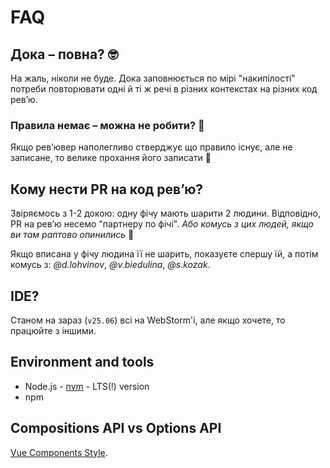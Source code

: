 # FAQ

## Дока – повна? 🤓

На жаль, ніколи не буде. Дока заповнюється по мірі "накипілості" потреби повторювати
одні й ті ж речі в різних контекстах на різних код ревʼю.

### Правила немає – можна не робити? 🤩

Якщо ревʼювер наполегливо стверджує що правило існує, але не записане,
то велике прохання його записати 🙂

## Кому нести PR на код ревʼю?

Звіряємось з 1-2 докою: одну фічу мають шарити 2 людини. Відповідно, PR на ревʼю
несемо "партнеру по фічі".
_Або комусь з цих людей, якщо ви там раптово опинились_ 🙂

Якщо вписана у фічу людина її не шарить, показуєте спершу їй, а потім
комусь з: _@d.lohvinov_, _@v.biedulina_, _@s.kozak_.

## IDE?

Станом на зараз (`v25.06`) всі на WebStorm'і, але якщо хочете, то працюйте з іншими.

## Environment and tools

- Node.js - [nvm](https://github.com/nvm-sh/nvm/blob/master/README.md) - LTS(!) version
- npm

## Compositions API vs Options API

[Vue Components Style](../general/code-base-deprecation-info/Readme.md#vue-components-style).